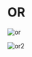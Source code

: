 # OR

![or](https://github.com/BorisKlco/breadboard.logic-gates/assets/122160506/fe264a22-bf39-4a9e-a9f1-d0c679685095)

![or2](https://github.com/BorisKlco/breadboard.logic-gates/assets/122160506/1de50782-be9d-4bd8-930b-b1eca4b4aaa1)
